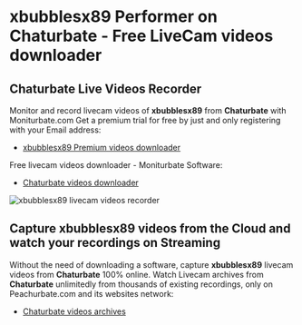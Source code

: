 # xbubblesx89 Performer on Chaturbate - Free LiveCam videos downloader

## Chaturbate Live Videos Recorder

Monitor and record livecam videos of **xbubblesx89** from **Chaturbate** with Moniturbate.com
Get a premium trial for free by just and only registering with your Email address:
* [xbubblesx89 Premium videos downloader](https://moniturbate.com/request-demo-licence-key.html)

Free livecam videos downloader - Moniturbate Software:
* [Chaturbate videos downloader](https://moniturbate.com/moniturbate-download-software.html)

![xbubblesx89 livecam videos recorder](https://peachurnet.com/templates/moniturbate-software.png)


## Capture xbubblesx89 videos from the Cloud and watch your recordings on Streaming

Without the need of downloading a software, capture **xbubblesx89** livecam videos from **Chaturbate** 100% online.
Watch Livecam archives from **Chaturbate** unlimitedly from thousands of existing recordings, only on Peachurbate.com and its websites network:
* [Chaturbate videos archives](https://peachurnet.com/)